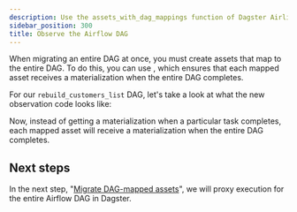 ```yaml
---
description: Use the assets_with_dag_mappings function of Dagster Airlift to map and materialize assets for entire Airflow DAGs.
sidebar_position: 300
title: Observe the Airflow DAG
---
```


When migrating an entire DAG at once, you must create assets that map to the entire DAG. To do this, you can use <PyObject section="libraries" module="dagster_airlift" object="core.assets_with_dag_mappings" displayText="assets_with_dag_mappings" />, which ensures that each mapped asset receives a materialization when the entire DAG completes.

For our `rebuild_customers_list` DAG, let's take a look at what the new observation code looks like:

<CodeExample path="airlift-migration-tutorial/tutorial_example/dagster_defs/stages/observe_dag_level.py" />

Now, instead of getting a materialization when a particular task completes, each mapped asset will receive a materialization when the entire DAG completes.

## Next steps

In the next step, "[Migrate DAG-mapped assets](/migration/airflow-to-dagster/dag-level-migration/migrate)", we will proxy execution for the entire Airflow DAG in Dagster.
